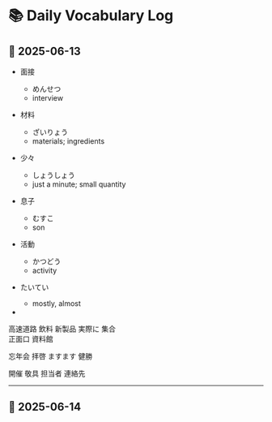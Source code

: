 # 📚 Daily Vocabulary Log

## 📅 2025-06-13

- 面接
  - めんせつ
  - interview

- 材料
  - ざいりょう
  - materials; ingredients

- 少々
  - しょうしょう
  - just a minute; small quantity

- 息子
  - むすこ
  - son

- 活動
  - かつどう
  - activity

- たいてい
  - mostly, almost

- 



高速道路
飲料
新製品
 実際に
集合  
正面口
資料館


忘年会
拝啓
ますます
健勝

開催
敬具
担当者
連絡先

---

## 📅 2025-06-14


